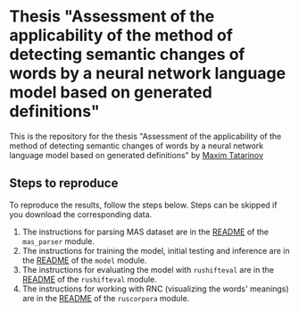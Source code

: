 <h1>Thesis "Assessment of the applicability of the method of detecting semantic changes of words
by a neural network language model based on generated definitions"</h1>

This is the repository for the thesis "Assessment of the applicability of the method of
detecting semantic changes of words by a neural network language model based on generated
definitions" by [Maxim Tatarinov](https://github.com/tatarinovst2)

## Steps to reproduce

To reproduce the results, follow the steps below. Steps can be skipped if you download the corresponding data.

1. The instructions for parsing MAS dataset are in the
[README](mas_parser/README.md) of the `mas_parser` module.
2. The instructions for training the model, initial testing and inference are in the
[README](model/docs/Model%20training.md) of the `model` module.
3. The instructions for evaluating the model with `rushifteval` are in the
[README](rushifteval/README.md) of the `rushifteval` module.
4. The instructions for working with RNC (visualizing the words' meanings) are in the
[README](ruscorpora/README.md) of the `ruscorpora` module.
